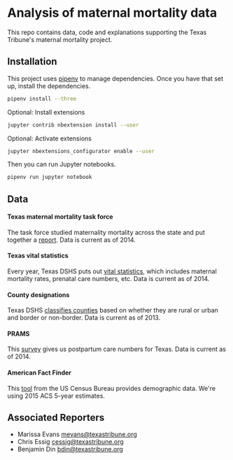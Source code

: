 # Analysis of maternal mortality data

This repo contains data, code and explanations supporting the Texas Tribune's maternal mortality project.

## Installation

This project uses [pipenv](http://docs.pipenv.org/en/latest/) to manage dependencies. Once you have that set up, install the dependencies.

```sh
pipenv install --three
```

Optional: Install extensions

```sh
jupyter contrib nbextension install --user
```

Optional: Activate extensions

```sh
jupyter nbextensions_configurator enable --user
```

Then you can run Jupyter notebooks.

```sh
pipenv run jupyter notebook
```

## Data

#### Texas maternal mortality task force
The task force studied maternality mortality across the state and put together a [report](https://www.dshs.texas.gov/mch/maternal_mortality_and_morbidity.shtm). Data is current as of 2014.

#### Texas vital statistics
Every year, Texas DSHS puts out [vital statistics](https://www.dshs.texas.gov/chs/vstat/annrpts.shtm), which includes maternal mortality rates, prenatal care numbers, etc. Data is current as of 2014.

#### County designations
Texas DSHS [classifies counties](https://www.dshs.texas.gov/chs/hprc/counties.shtm) based on whether they are rural or urban and border or non-border. Data is current as of 2013.


#### PRAMS
This [survey](https://www.dshs.texas.gov/mch/PRAMS.aspx) gives us postpartum care numbers for Texas. Data is current as of 2014.

#### American Fact Finder
This [tool](https://factfinder.census.gov/faces/nav/jsf/pages/searchresults.xhtml) from the US Census Bureau provides demographic data. We're using 2015 ACS 5-year estimates.


## Associated Reporters

- Marissa Evans <mevans@texastribune.org>
- Chris Essig <cessig@texastribune.org>
- Benjamin Din <bdin@texastribune.org>
